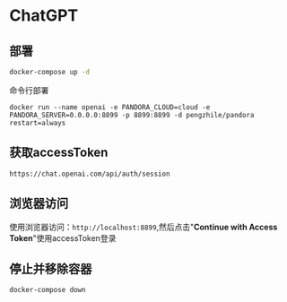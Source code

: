 # ChatGPT

## **部署**

```bash
docker-compose up -d
```
命令行部署
```
docker run --name openai -e PANDORA_CLOUD=cloud -e PANDORA_SERVER=0.0.0.0:8899 -p 8899:8899 -d pengzhile/pandora restart=always

```
## **获取accessToken**
```
https://chat.openai.com/api/auth/session
```

## **浏览器访问**
使用浏览器访问：`http://localhost:8899`,然后点击"**Continue with Access Token**"使用accessToken登录


## **停止并移除容器**

```bash
docker-compose down
```